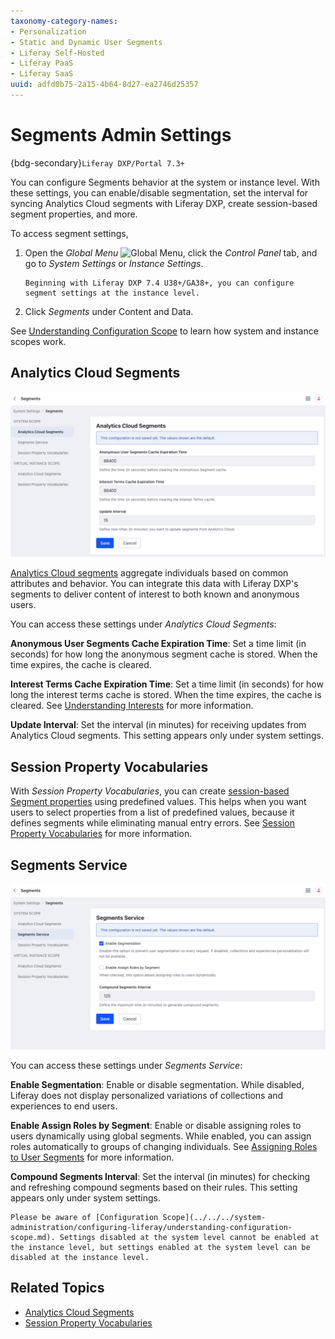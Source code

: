 ```yaml
---
taxonomy-category-names:
- Personalization
- Static and Dynamic User Segments
- Liferay Self-Hosted
- Liferay PaaS
- Liferay SaaS
uuid: adfd0b75-2a15-4b64-8d27-ea2746d25357
---
```

# Segments Admin Settings

{bdg-secondary}`Liferay DXP/Portal 7.3+`

You can configure Segments behavior at the system or instance level. With these settings, you can enable/disable segmentation, set the interval for syncing Analytics Cloud segments with Liferay DXP, create session-based segment properties, and more.

To access segment settings,

1. Open the *Global Menu* ![Global Menu](../../../images/icon-applications-menu.png), click the *Control Panel* tab, and go to *System Settings* or *Instance Settings*.

   ```{note}
   Beginning with Liferay DXP 7.4 U38+/GA38+, you can configure segment settings at the instance level.
   ```

1. Click *Segments* under Content and Data.

See [Understanding Configuration Scope](../../../system-administration/configuring-liferay/understanding-configuration-scope.md) to learn how system and instance scopes work.

## Analytics Cloud Segments

![View and configure Analytics Cloud Segments settings.](./segments-admin-settings/images/01.png)

[Analytics Cloud segments](https://learn.liferay.com/analytics-cloud/latest/en/people/segments/segments.html) aggregate individuals based on common attributes and behavior. You can integrate this data with Liferay DXP's segments to deliver content of interest to both known and anonymous users.

You can access these settings under *Analytics Cloud Segments*:

**Anonymous User Segments Cache Expiration Time**: Set a time limit (in seconds) for how long the anonymous segment cache is stored. When the time expires, the cache is cleared.

**Interest Terms Cache Expiration Time**: Set a time limit (in seconds) for how long the interest terms cache is stored. When the time expires, the cache is cleared. See [Understanding Interests](https://learn.liferay.com/analytics-cloud/latest/en/people/individuals/understanding-interests.html) for more information.

**Update Interval**: Set the interval (in minutes) for receiving updates from Analytics Cloud segments. This setting appears only under system settings.

## Session Property Vocabularies

With *Session Property Vocabularies*, you can create [session-based Segment properties](../../../site-building/personalizing-site-experience/segmentation/segments-editor-ui-reference.md#session-properties) using predefined values. This helps when you want users to select properties from a list of predefined values, because it defines segments while eliminating manual entry errors. See [Session Property Vocabularies](../../../content-authoring-and-management/tags-and-categories/session-property-vocabularies.md) for more information.

## Segments Service

![View and configure Segments Service settings.](./segments-admin-settings/images/02.png)

You can access these settings under *Segments Service*:

**Enable Segmentation**: Enable or disable segmentation. While disabled, Liferay does not display personalized variations of collections and experiences to end users.

**Enable Assign Roles by Segment**: Enable or disable assigning roles to users dynamically using global segments. While enabled, you can assign roles automatically to groups of changing individuals. See [Assigning Roles to User Segments](../../../users-and-permissions/roles-and-permissions/assigning-roles-to-user-segments.md) for more information.

**Compound Segments Interval**: Set the interval (in minutes) for checking and refreshing compound segments based on their rules. This setting appears only under system settings.

```{note}
Please be aware of [Configuration Scope](../../../system-administration/configuring-liferay/understanding-configuration-scope.md). Settings disabled at the system level cannot be enabled at the instance level, but settings enabled at the system level can be disabled at the instance level.
```

## Related Topics

* [Analytics Cloud Segments](https://learn.liferay.com/analytics-cloud/latest/en/people/segments/segments.html)
* [Session Property Vocabularies](../../../content-authoring-and-management/tags-and-categories/session-property-vocabularies.md)
